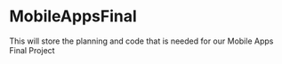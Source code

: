 # MobileAppsFinal
This will store the planning and code that is needed for our Mobile Apps Final Project
